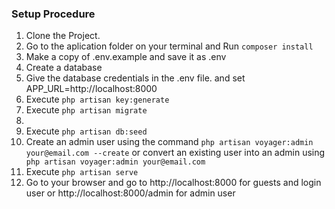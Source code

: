 <h3>Setup Procedure</h3>
<p><ol><li> Clone the Project.
    <li> Go to the aplication folder on your terminal and Run <code>composer install</code></li>
    <li> Make a copy of .env.example and save it as .env</li>
    <li> Create a database </li>
    <li>Give the database credentials in the .env file. and set APP_URL=http://localhost:8000</li>
    <li> Execute <code>php artisan key:generate</code></li>
    <li>Execute <code>php artisan migrate</code><li>
    <li>Execute <code>php artisan db:seed</code></li>
    <li>Create an admin user using the command <code>php artisan voyager:admin your@email.com --create</code> or convert an existing user into an admin using <code> php artisan voyager:admin your@email.com</code></li>
    <li>Execute <code>php artisan serve</code></li>
    <li>Go to your browser and go to http://localhost:8000 for guests and login user or  http://localhost:8000/admin for admin user </li>
    </ol>
    </p>
        
    
    
    
